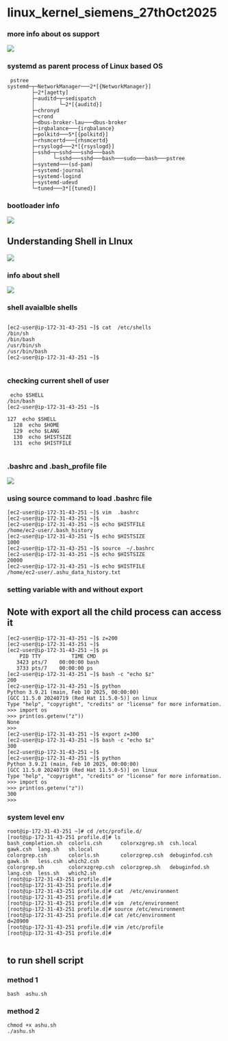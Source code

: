 # linux_kernel_siemens_27thOct2025

### more info about os support 

<img src="oss1.png">

### systemd as parent process of Linux based OS 

```
 pstree
systemd─┬─NetworkManager───2*[{NetworkManager}]
        ├─2*[agetty]
        ├─auditd─┬─sedispatch
        │        └─2*[{auditd}]
        ├─chronyd
        ├─crond
        ├─dbus-broker-lau───dbus-broker
        ├─irqbalance───{irqbalance}
        ├─polkitd───5*[{polkitd}]
        ├─rhsmcertd───{rhsmcertd}
        ├─rsyslogd───2*[{rsyslogd}]
        ├─sshd─┬─sshd───sshd───bash
        │      └─sshd───sshd───bash───sudo───bash───pstree
        ├─systemd───(sd-pam)
        ├─systemd-journal
        ├─systemd-logind
        ├─systemd-udevd
        └─tuned───3*[{tuned}]

```

### bootloader info 

<img src="boot1.png">

## Understanding Shell in LInux 

<img src="shell1.png">

### info about shell 

<img src="shell2.png">

### shell avaialble shells 

```
 
[ec2-user@ip-172-31-43-251 ~]$ cat  /etc/shells 
/bin/sh
/bin/bash
/usr/bin/sh
/usr/bin/bash
[ec2-user@ip-172-31-43-251 ~]$ 


```

### checking current shell of user 

```
 echo $SHELL 
/bin/bash
[ec2-user@ip-172-31-43-251 ~]$ 

127  echo $SHELL 
  128  echo $HOME 
  129  echo $LANG
  130  echo $HISTSIZE
  131  echo $HISTFILE


```

### .bashrc and .bash_profile file 

<img src="rc1.png">

### using source command to load .bashrc file 

```
[ec2-user@ip-172-31-43-251 ~]$ vim  .bashrc 
[ec2-user@ip-172-31-43-251 ~]$ 
[ec2-user@ip-172-31-43-251 ~]$ echo $HISTFILE
/home/ec2-user/.bash_history
[ec2-user@ip-172-31-43-251 ~]$ echo $HISTSIZE
1000
[ec2-user@ip-172-31-43-251 ~]$ source  ~/.bashrc 
[ec2-user@ip-172-31-43-251 ~]$ echo $HISTSIZE
20000
[ec2-user@ip-172-31-43-251 ~]$ echo $HISTFILE
/home/ec2-user/.ashu_data_history.txt

```

### setting variable with and without export 

## Note with export all the child process can access it 

```
[ec2-user@ip-172-31-43-251 ~]$ z=200
[ec2-user@ip-172-31-43-251 ~]$ 
[ec2-user@ip-172-31-43-251 ~]$ ps
    PID TTY          TIME CMD
   3423 pts/7    00:00:00 bash
   3733 pts/7    00:00:00 ps
[ec2-user@ip-172-31-43-251 ~]$ bash -c "echo $z"
200
[ec2-user@ip-172-31-43-251 ~]$ python
Python 3.9.21 (main, Feb 10 2025, 00:00:00) 
[GCC 11.5.0 20240719 (Red Hat 11.5.0-5)] on linux
Type "help", "copyright", "credits" or "license" for more information.
>>> import os
>>> print(os.getenv("z"))
None
>>> 
[ec2-user@ip-172-31-43-251 ~]$ export z=300
[ec2-user@ip-172-31-43-251 ~]$ bash -c "echo $z"
300
[ec2-user@ip-172-31-43-251 ~]$ 
[ec2-user@ip-172-31-43-251 ~]$ python
Python 3.9.21 (main, Feb 10 2025, 00:00:00) 
[GCC 11.5.0 20240719 (Red Hat 11.5.0-5)] on linux
Type "help", "copyright", "credits" or "license" for more information.
>>> import os
>>> print(os.getenv("z"))
300
>>> 

```

### system level env 

```
root@ip-172-31-43-251 ~]# cd /etc/profile.d/
[root@ip-172-31-43-251 profile.d]# ls
bash_completion.sh  colorls.csh      colorxzgrep.sh  csh.local       gawk.csh  lang.sh   sh.local
colorgrep.csh       colorls.sh       colorzgrep.csh  debuginfod.csh  gawk.sh   less.csh  which2.csh
colorgrep.sh        colorxzgrep.csh  colorzgrep.sh   debuginfod.sh   lang.csh  less.sh   which2.sh
[root@ip-172-31-43-251 profile.d]# 
[root@ip-172-31-43-251 profile.d]# 
[root@ip-172-31-43-251 profile.d]# cat  /etc/environment 
[root@ip-172-31-43-251 profile.d]# 
[root@ip-172-31-43-251 profile.d]# vim  /etc/environment 
[root@ip-172-31-43-251 profile.d]# source /etc/environment 
[root@ip-172-31-43-251 profile.d]# cat /etc/environment 
d=20900
[root@ip-172-31-43-251 profile.d]# vim /etc/profile
[root@ip-172-31-43-251 profile.d]# 


```

## to run shell script 

### method 1 

```
bash  ashu.sh 

```

### method 2 

```
chmod +x ashu.sh
./ashu.sh 

```